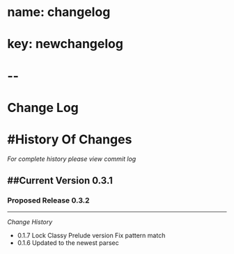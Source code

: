 # name: changelog
# key: newchangelog
# -- 

Change Log
==================


#History Of Changes
=================

*For complete history please view commit log*

##Current Version 0.3.1
--------------------------	


### Proposed Release 0.3.2
----------------------------



*Change History* 
+ 0.1.7
  Lock Classy Prelude version
  Fix pattern match 
+ 0.1.6
  Updated to the newest parsec
